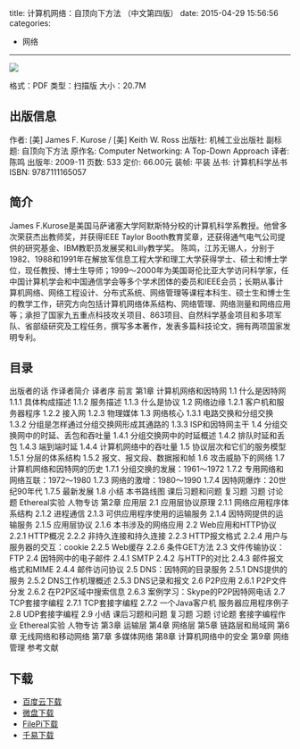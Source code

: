 title: 计算机网络：自顶向下方法 （中文第四版）
date: 2015-04-29 15:56:56
categories:
  - 网络
---

![](http://img3.douban.com/lpic/s3809370.jpg)

格式：PDF
类型：扫描版
大小：20.7M

<!--more-->

## 出版信息 ##

作者: [美] James F. Kurose / [美] Keith W. Ross
出版社: 机械工业出版社
副标题: 自顶向下方法
原作名: Computer Networking: A Top-Down Approach
译者: 陈鸣 
出版年: 2009-11
页数: 533
定价: 66.00元
装帧: 平装
丛书: 计算机科学丛书
ISBN: 9787111165057

## 简介 ##

James F.Kurose是美国马萨诸塞大学阿默斯特分校的计算机科学系教授。他曾多次荣获杰出教师奖，并获得IEEE Taylor Booth教育奖章，还获得通气电气公司提供的研究基金、IBM教职员发展奖和Lilly教学奖。
陈鸣，江苏无锡人，分别于1982、1988和1991年在解放军信息工程大学和理工大学获得学士、硕士和博士学位，现任教授、博士生导师；1999～2000年为美国哥伦比亚大学访问科学家，任中国计算机学会和中国通信学会等多个学术团体的委员和IEEE会员；长期从事计算机网络、网络工程设计、分布式系统、网络管理等课程本科生、硕士生和博士生的教学工作，研究方向包括计算机网络体系结构、网络管理、网络测量和网络应用等；承担了国家九五重点科技攻关项目、863项目、自然科学基金项目和多项军队、省部级研究及工程任务，撰写多本著作，发表多篇科技论文，拥有两项国家发明专利。

## 目录 ##

出版者的话
作译者简介
译者序
前言
第1章 计算机网络和因特网
1.1 什么是因特网
1.1.1 具体构成描述
1.1.2 服务描述
1.1.3 什么是协议
1.2 网络边缘
1.2.1 客户机和服务器程序
1.2.2 接入网
1.2.3 物理媒体
1.3 网络核心
1.3.1 电路交换和分组交换
1.3.2 分组是怎样通过分组交换网形成其通路的
1.3.3 ISP和因特网主干
1.4 分组交换网中的时延、丢包和吞吐量
1.4.1 分组交换网中的时延概述
1.4.2 排队时延和丢包
1.4.3 端到端时延
1.4.4 计算机网络中的吞吐量
1.5 协议层次和它们的服务模型
1.5.1 分层的体系结构
1.5.2 报文、报文段、数据报和帧
1.6 攻击威胁下的网络
1.7 计算机网络和因特网的历史
1.7.1 分组交换的发展：1961～1972
1.7.2 专用网络和网络互联：1972～1980
1.7.3 网络的激增：1980～1990
1.7.4 因特网爆炸：20世纪90年代
1.7.5 最新发展
1.8 小结
本书路线图
课后习题和问题
复习题
习题
讨论题
Ethereal实验
人物专访
第2章 应用层
2.1 应用层协议原理
2.1.1 网络应用程序体系结构
2.1.2 进程通信
2.1.3 可供应用程序使用的运输服务
2.1.4 因特网提供的运输服务
2.1.5 应用层协议
2.1.6 本书涉及的网络应用
2.2 Web应用和HTTP协议
2.2.1 HTTP概况
2.2.2 非持久连接和持久连接
2.2.3 HTTP报文格式
2.2.4 用户与服务器的交互：cookie
2.2.5 Web缓存
2.2.6 条件GET方法
2.3 文件传输协议：FTP
2.4 因特网中的电子邮件
2.4.1 SMTP
2.4.2 与HTTP的对比
2.4.3 邮件报文格式和MIME
2.4.4 邮件访问协议
2.5 DNS：因特网的目录服务
2.5.1 DNS提供的服务
2.5.2 DNS工作机理概述
2.5.3 DNS记录和报文
2.6 P2P应用
2.6.1 P2P文件分发
2.6.2 在P2P区域中搜索信息
2.6.3 案例学习：Skype的P2P因特网电话
2.7 TCP套接字编程
2.7.1 TCP套接字编程
2.7.2 一个Java客户机 服务器应用程序例子
2.8 UDP套接字编程
2.9 小结
课后习题和问题
复习题
习题
讨论题
套接字编程作业
Ethereal实验
人物专访
第3章 运输层
第4章 网络层
第5章 链路层和局域网
第6章 无线网络和移动网络
第7章 多媒体网络
第8章 计算机网络中的安全
第9章 网络管理
参考文献

## 下载 ##

* [百度云下载](http://pan.baidu.com/s/1c0nlEak)
* [微盘下载](http://vdisk.weibo.com/s/aADaW4YRFlRY3)
* [FilePi下载](http://filepi.com/i/GSb6gRW)
* [千易下载](http://1000eb.com/1ggge)
